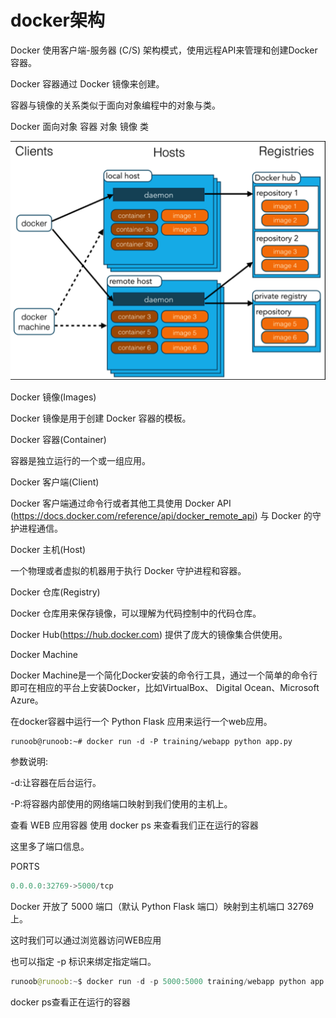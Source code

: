 # docker架构

Docker 使用客户端-服务器 (C/S) 架构模式，使用远程API来管理和创建Docker容器。

Docker 容器通过 Docker 镜像来创建。

容器与镜像的关系类似于面向对象编程中的对象与类。

Docker 面向对象
容器 对象
镜像 类

![img.png](./img.png)

Docker 镜像(Images)

Docker 镜像是用于创建 Docker 容器的模板。

Docker 容器(Container)

容器是独立运行的一个或一组应用。

Docker 客户端(Client)

Docker 客户端通过命令行或者其他工具使用 Docker API (https://docs.docker.com/reference/api/docker_remote_api) 与 Docker 的守护进程通信。

Docker 主机(Host)

一个物理或者虚拟的机器用于执行 Docker 守护进程和容器。

Docker 仓库(Registry)

Docker 仓库用来保存镜像，可以理解为代码控制中的代码仓库。

Docker Hub(https://hub.docker.com) 提供了庞大的镜像集合供使用。

Docker Machine

Docker Machine是一个简化Docker安装的命令行工具，通过一个简单的命令行即可在相应的平台上安装Docker，比如VirtualBox、 Digital Ocean、Microsoft Azure。

在docker容器中运行一个 Python Flask 应用来运行一个web应用。

```shell
runoob@runoob:~# docker run -d -P training/webapp python app.py
```

参数说明:

-d:让容器在后台运行。

-P:将容器内部使用的网络端口映射到我们使用的主机上。

查看 WEB 应用容器
使用 docker ps 来查看我们正在运行的容器

这里多了端口信息。

PORTS

```java
0.0.0.0:32769->5000/tcp
```

Docker 开放了 5000 端口（默认 Python Flask 端口）映射到主机端口 32769 上。

这时我们可以通过浏览器访问WEB应用

也可以指定 -p 标识来绑定指定端口。

```java
runoob@runoob:~$ docker run -d -p 5000:5000 training/webapp python app.py
```

docker ps查看正在运行的容器
